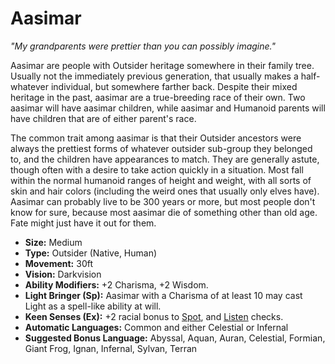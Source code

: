 # Aasimar
_"My grandparents were prettier than you can possibly imagine."_

Aasimar are people with Outsider heritage somewhere in their family tree. Usually not the immediately previous generation, that usually makes a half-whatever individual, but somewhere farther back. Despite their mixed heritage in the past, aasimar are a true-breeding race of their own. Two aasimar will have aasimar children, while aasimar and Humanoid parents will have children that are of either parent's race.

The common trait among aasimar is that their Outsider ancestors were always the prettiest forms of whatever outsider sub-group they belonged to, and the children have appearances to match. They are generally astute, though often with a desire to take action quickly in a situation. Most fall within the normal humanoid ranges of height and weight, with all sorts of skin and hair colors (including the weird ones that usually only elves have). Aasimar can probably live to be 300 years or more, but most people don't know for sure, because most aasimar die of something other than old age. Fate might just have it out for them. 

* __Size:__ Medium
* __Type:__ Outsider (Native, Human)
* __Movement:__ 30ft
* __Vision:__ Darkvision
* __Ability Modifiers:__ +2 Charisma, +2 Wisdom.
* __Light Bringer (Sp):__ Aasimar with a Charisma of at least 10 may cast Light as a spell-like ability at will.
* __Keen Senses (Ex):__ +2 racial bonus to [Spot](skills/spot.md), and [Listen](skills/listen.md) checks.
* __Automatic Languages:__ Common and either Celestial or Infernal
* __Suggested Bonus Language:__ Abyssal, Aquan, Auran, Celestial, Formian, Giant Frog, Ignan, Infernal, Sylvan, Terran
